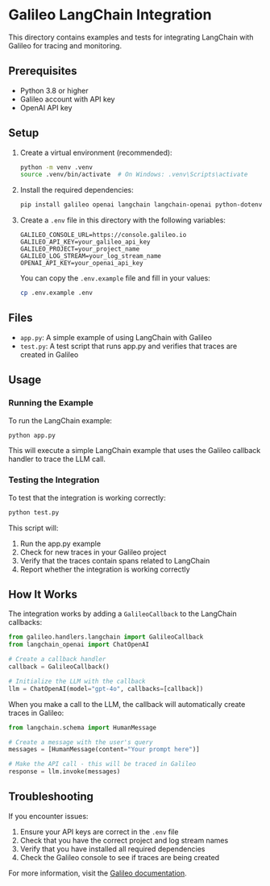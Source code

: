 # Galileo LangChain Integration

This directory contains examples and tests for integrating LangChain with Galileo for tracing and monitoring.

## Prerequisites

- Python 3.8 or higher
- Galileo account with API key
- OpenAI API key

## Setup

1. Create a virtual environment (recommended):

   ```bash
   python -m venv .venv
   source .venv/bin/activate  # On Windows: .venv\Scripts\activate
   ```

2. Install the required dependencies:

   ```bash
   pip install galileo openai langchain langchain-openai python-dotenv rich
   ```

3. Create a `.env` file in this directory with the following variables:

   ```
   GALILEO_CONSOLE_URL=https://console.galileo.io
   GALILEO_API_KEY=your_galileo_api_key
   GALILEO_PROJECT=your_project_name
   GALILEO_LOG_STREAM=your_log_stream_name
   OPENAI_API_KEY=your_openai_api_key
   ```

   You can copy the `.env.example` file and fill in your values:

   ```bash
   cp .env.example .env
   ```

## Files

- `app.py`: A simple example of using LangChain with Galileo
- `test.py`: A test script that runs app.py and verifies that traces are created in Galileo

## Usage

### Running the Example

To run the LangChain example:

```bash
python app.py
```

This will execute a simple LangChain example that uses the Galileo callback handler to trace the LLM call.

### Testing the Integration

To test that the integration is working correctly:

```bash
python test.py
```

This script will:

1. Run the app.py example
2. Check for new traces in your Galileo project
3. Verify that the traces contain spans related to LangChain
4. Report whether the integration is working correctly

## How It Works

The integration works by adding a `GalileoCallback` to the LangChain callbacks:

```python
from galileo.handlers.langchain import GalileoCallback
from langchain_openai import ChatOpenAI

# Create a callback handler
callback = GalileoCallback()

# Initialize the LLM with the callback
llm = ChatOpenAI(model="gpt-4o", callbacks=[callback])
```

When you make a call to the LLM, the callback will automatically create traces in Galileo:

```python
from langchain.schema import HumanMessage

# Create a message with the user's query
messages = [HumanMessage(content="Your prompt here")]

# Make the API call - this will be traced in Galileo
response = llm.invoke(messages)
```

## Troubleshooting

If you encounter issues:

1. Ensure your API keys are correct in the `.env` file
2. Check that you have the correct project and log stream names
3. Verify that you have installed all required dependencies
4. Check the Galileo console to see if traces are being created

For more information, visit the [Galileo documentation](https://docs.galileo.io).
